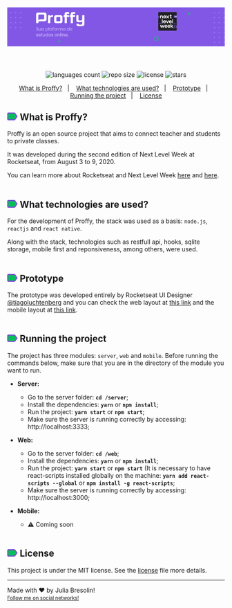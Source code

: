 <h1 align="center">
    <img alt="proffy-header" title="proffy" src=".docs/header.png" width="900px" />
</h1>
<br>
<p align="center">
 <img alt="languages count" src="https://img.shields.io/github/languages/count/jbresolinn/nlw-proffy?color=8257EE"/>
  <img alt="repo size" src="https://img.shields.io/github/repo-size/jbresolinn/nlw-proffy?color=8257EE">
  <img alt="license" src="https://img.shields.io/github/license/jbresolinn/nlw-proffy?color=8257EE">
  <img alt="stars" src="https://img.shields.io/github/stars/jbresolinn/nlw-proffy?color=8257EE">
</p>

<p align="center">
  <a href="#-what-is-proffy">What is Proffy?</a>&nbsp;&nbsp;&nbsp;|&nbsp;&nbsp;&nbsp;
  <a href="#-what-technologies-are-used">What technologies are used?</a>&nbsp;&nbsp;&nbsp;|&nbsp;&nbsp;&nbsp;
  <a href="#-prototype">Prototype</a>&nbsp;&nbsp;&nbsp;|&nbsp;&nbsp;&nbsp;
  <a href="#-running-the-project">Running the project</a>&nbsp;&nbsp;&nbsp;|&nbsp;&nbsp;&nbsp;
  <a href="#-license">License</a>
</p>



## <img src=".docs/label.svg" width="24px"> What is Proffy?

Proffy is an open source project that aims to connect teacher and students to private classes. 

It was developed during the second edition of Next Level Week at Rocketseat, from August 3 to 9, 2020.

You can learn more about Rocketseat and Next Level Week [here](https://rocketseat.com.br/) and [here](http://nextlevelweek.com/).
<br><br>

## <img src=".docs/label.svg" width="24px"> What technologies are used?

For the development of Proffy, the stack was used as a basis: `node.js`, `reactjs` and `react native`.

Along with the stack, technologies such as restfull api, hooks, sqlite storage, mobile first and reponsiveness, among others, were used.
<br><br>

## <img src=".docs/label.svg" width="24px"> Prototype

The prototype was developed entirely by Rocketseat UI Designer [@tiagoluchtenberg](https://instagram.com/tiagoluchtenberg) and you can check the web layout at [this link](https://www.figma.com/file/GHGS126t7WYjnPZdRKChJF/Proffy-Web) and the mobile layout at [this link](https://www.figma.com/file/e33KvgUpFdunXxJjHnK7CG/Proffy-Mobile?node-id=0%3A1).
<br><br>

## <img src=".docs/label.svg" width="24px"> Running the project

The project has three modules: `server`, `web` and `mobile`. Before running the commands below, make sure that you are in the directory of the module you want to run.

- **Server:** 
    - Go to the server folder: **`cd /server`**;
    - Install the dependencies: **`yarn`** or **`npm install`**;
    - Run the project: **`yarn start`** or **`npm start`**;
    - Make sure the server is running correctly by accessing: http://localhost:3333;
  
- **Web:** 
  -  Go to the server folder: **`cd /web`**;
  - Install the dependencies: **`yarn`** or **`npm install`**;
  - Run the project: **`yarn start`** or **`npm start`** (It is necessary to have react-scripts installed globally on the machine: **`yarn add react-scripts --global`** or **`npm install -g react-scripts`**;
  - Make sure the server is running correctly by accessing: http://localhost:3000;
  
- **Mobile:** 
  - :warning: Coming soon
<br><br>

## <img src=".docs/label.svg" width="24px"> License

  This project is under the MIT license. See the [license](license.md) file more details.

---

Made with ❤ by Julia Bresolin! <br>
<small>[Follow me on social networks!](https://linktr.ee/juliabresolin)</small>